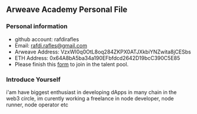 ## Arweave Academy Personal File

### Personal information

- github account: rafdirafles
- Email: rafdi.rafles@gmail.com
- Arweave Address: VzxWI0q0OtL8oq284ZKPX0ATJXkbiYNZwita8jCESbs
- ETH Address: 0x64A8bA5ba34a190EFbfdcd2642D19bcC390C5E85
- Please finish this [form](https://docs.google.com/forms/d/e/1FAIpQLSfWA5fIIcBgmRppm3jNz5vmf9Mai_QMVil-2pO4r7YKn_Zhtw/viewform?usp=sf_link) to join in the talent pool.

### Introduce Yourself
 i'am have biggest enthusiast in developing dApps in many chain in the web3 circle, im curently working a freelance in node developer, node runner, node operator etc
